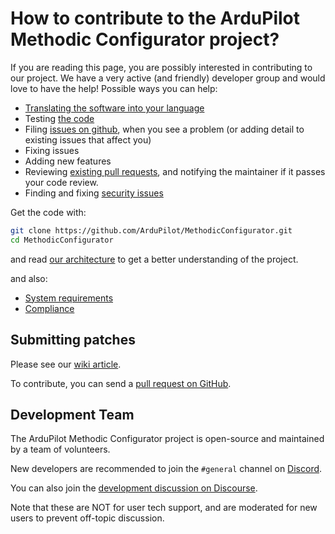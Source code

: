# How to contribute to the ArduPilot Methodic Configurator project?

<!-- markdownlint-disable MD025 -->

If you are reading this page, you are possibly interested in contributing to our project.
We have a very active (and friendly) developer group and would love to have the help!
Possible ways you can help:

* [Translating the software into your language](https://ardupilot.github.io/MethodicConfigurator/ARCHITECTURE.html#adding-a-translation)
* Testing [the code](https://github.com/ArduPilot/MethodicConfigurator)
* Filing [issues on github](https://github.com/ArduPilot/MethodicConfigurator/issues/new/choose), when you see a problem (or adding detail to existing issues that affect you)
* Fixing issues
* Adding new features
* Reviewing [existing pull requests](https://github.com/ArduPilot/MethodicConfigurator/pulls), and notifying the maintainer if it passes your code review.
* Finding and fixing [security issues](SECURITY.md)

Get the code with:

```bash
git clone https://github.com/ArduPilot/MethodicConfigurator.git
cd MethodicConfigurator
```

and read [our architecture](https://ardupilot.github.io/MethodicConfigurator/ARCHITECTURE.html) to get a better understanding of the project.

and also:

* [System requirements](https://ardupilot.github.io/MethodicConfigurator/REQUIREMENTS.html)
* [Compliance](https://ardupilot.github.io/MethodicConfigurator/COMPLIANCE.html)

## Submitting patches

Please see our [wiki article](https://ardupilot.org/dev/docs/submitting-patches-back-to-master.html).

To contribute, you can send a [pull request on GitHub](https://github.com/ArduPilot/MethodicConfigurator/pulls).

## Development Team

The ArduPilot Methodic Configurator project is open-source and maintained by a team of volunteers.

New developers are recommended to join the `#general` channel on
[Discord](https://ardupilot.org/discord).

You can also join the
[development discussion on Discourse](https://discuss.ardupilot.org/c/development-team).

Note that these are NOT for user tech support, and are moderated
for new users to prevent off-topic discussion.

